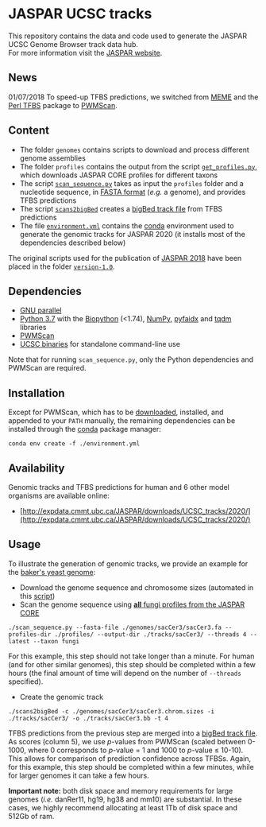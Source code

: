# JASPAR UCSC tracks
This repository contains the data and code used to generate the JASPAR UCSC Genome Browser track data hub.
</br>
For more information visit the [JASPAR website](http://jaspar.genereg.net/genome-tracks/#ucsc_tracks).

## News
01/07/2018 To speed-up TFBS predictions, we switched from [MEME](http://meme-suite.org/doc/overview.html) and the [Perl TFBS](http://tfbs.genereg.net) package to [PWMScan](http://ccg.vital-it.ch/pwmscan).

## Content
* The folder `genomes` contains scripts to download and process different genome assemblies
* The folder `profiles` contains the output from the script [`get_profiles.py`](https://github.com/wassermanlab/JASPAR-UCSC-tracks/blob/master/profiles/get_profiles.py), which downloads JASPAR CORE profiles for different taxons
* The script [`scan_sequence.py`](https://github.com/wassermanlab/JASPAR-UCSC-tracks/blob/master/scan_sequence.py) takes as input the `profiles` folder and a nucleotide sequence, in [FASTA format](https://en.wikipedia.org/wiki/FASTA_format) (*e.g.* a genome), and provides TFBS predictions
* The script [`scans2bigBed`](https://github.com/wassermanlab/JASPAR-UCSC-tracks/blob/master/scans2bigBed) creates a [bigBed track file](https://genome.ucsc.edu/goldenPath/help/bigBed.html) from TFBS predictions
* The file [`environment.yml`](https://github.com/wassermanlab/JASPAR-UCSC-tracks/blob/master/environment.yml) contains the [conda](https://docs.conda.io/en/latest/) environment used to generate the genomic tracks for JASPAR 2020 (it installs most of the dependencies described below)

The original scripts used for the publication of [JASPAR 2018](https://doi.org/10.1093/nar/gkx1126) have been placed in the folder [`version-1.0`](https://github.com/wassermanlab/JASPAR-UCSC-tracks/tree/master/version-1.0).

## Dependencies
* [GNU parallel](https://www.gnu.org/software/parallel/)
* [Python 3.7](https://www.python.org/download/releases/3.7/) with the [Biopython](http://biopython.org) (<1.74), [NumPy](http://www.numpy.org), [pyfaidx](https://peerj.com/preprints/970/) and [tqdm](https://tqdm.github.io) libraries
* [PWMScan](http://ccg.vital-it.ch/pwmscan)
* [UCSC binaries](http://hgdownload.cse.ucsc.edu/admin/exe/) for standalone command-line use

Note that for running `scan_sequence.py`, only the Python dependencies and PWMScan are required.

## Installation
Except for PWMScan, which has to be [downloaded](https://sourceforge.net/projects/pwmscan/), installed, and appended to your `PATH` manually, the remaining dependencies can be installed through the [conda](https://docs.conda.io/en/latest/) package manager:
```
conda env create -f ./environment.yml
```

## Availability
Genomic tracks and TFBS predictions for human and 6 other model organisms are available online:
* [http://expdata.cmmt.ubc.ca/JASPAR/downloads/UCSC_tracks/2020/](http://expdata.cmmt.ubc.ca/JASPAR/downloads/UCSC_tracks/2020/)

## Usage
To illustrate the generation of genomic tracks, we provide an example for the [baker's yeast genome](https://www.ncbi.nlm.nih.gov/assembly/GCF_000146045.2/):
* Download the genome sequence and chromosome sizes (automated in this [script](https://github.com/wassermanlab/JASPAR-UCSC-tracks/blob/master/genomes/sacCer3/sacCer3.sh))
* Scan the genome sequence using [**all** fungi profiles from the JASPAR CORE](http://jaspar.genereg.net/search?q=&collection=CORE&tax_group=fungi)
```
./scan_sequence.py --fasta-file ./genomes/sacCer3/sacCer3.fa --profiles-dir ./profiles/ --output-dir ./tracks/sacCer3/ --threads 4 --latest --taxon fungi
```
For this example, this step should not take longer than a minute. For human (and for other similar genomes), this step should be completed within a few hours (the final amount of time will depend on the number of `--threads` specified).
* Create the genomic track
```
./scans2bigBed -c ./genomes/sacCer3/sacCer3.chrom.sizes -i ./tracks/sacCer3/ -o ./tracks/sacCer3.bb -t 4
```
TFBS predictions from the previous step are merged into a [bigBed track file](https://genome.ucsc.edu/goldenPath/help/bigBed.html). As scores (column 5), we use <i>p</i>-values from PWMScan (scaled between 0-1000, where 0 corresponds to <i>p</i>-value = 1 and 1000 to <i>p</i>-value ≤ 10-10). This allows for comparison of prediction confidence across TFBSs. Again, for this example, this step should be completed within a few minutes, while for larger genomes it can take a few hours.

**Important note:** both disk space and memory requirements for large genomes (*i.e.* danRer11, hg19, hg38 and mm10) are substantial. In these cases, we highly recommend allocating at least 1Tb of disk space and 512Gb of ram.

